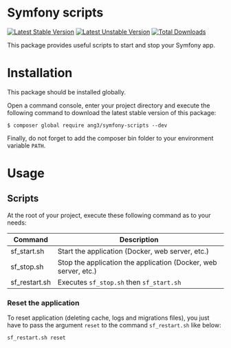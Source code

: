 Symfony scripts
===============

[![Latest Stable Version](https://poser.pugx.org/ang3/symfony-scripts/v/stable)](https://packagist.org/packages/ang3/symfony-scripts) [![Latest Unstable Version](https://poser.pugx.org/ang3/symfony-scripts/v/unstable)](https://packagist.org/packages/ang3/symfony-scripts) [![Total Downloads](https://poser.pugx.org/ang3/symfony-scripts/downloads)](https://packagist.org/packages/ang3/symfony-scripts)

This package provides useful scripts to start and stop your Symfony app.

Installation
============

This package should be installed globally.

Open a command console, enter your project directory and execute the
following command to download the latest stable version of this package:

```console
$ composer global require ang3/symfony-scripts --dev
```

Finally, do not forget to add the composer bin folder to your environment variable ```PATH```.

Usage
=====

Scripts
-------

At the root of your project, execute these following command as to your needs:

| Command       | Description                                                                                   |
|---------------|-----------------------------------------------------------------------------------------------|
| sf_start.sh   | Start the application (Docker, web server, etc.)                                              |
| sf_stop.sh    | Stop the application the application (Docker, web server, etc.)                               |
| sf_restart.sh | Executes `sf_stop.sh` then `sf_start.sh`                                                      |

### Reset the application

To reset application (deleting cache, logs and migrations files), you just have to pass the argument 
`reset` to the command `sf_restart.sh` like below:

```shell
sf_restart.sh reset
```